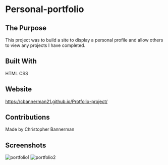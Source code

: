 # Personal-portfolio

## The Purpose 
This project was to build a site to display a personal profile and allow others to view any projects I have completed.

## Built With
HTML
CSS

## Website
https://cbannerman21.github.io/Protfolio-project/

## Contributions
Made by Christopher Bannerman

## Screenshots
![portfolio1](https://user-images.githubusercontent.com/99679114/164775712-fdfa4d9b-2f43-4a53-90b8-c1580c3de6e3.JPG)
![portfolio2](https://user-images.githubusercontent.com/99679114/164775726-adb6d2de-06b7-4736-860c-816290fa4567.JPG)
